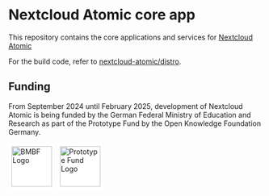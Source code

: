 # Nextcloud Atomic core app

This repository contains the core applications and services for [Nextcloud Atomic](https://nextcloudatomic.com)

For the build code, refer to [nextcloud-atomic/distro](https://github.com/nextcloud-atomic/distro).

## Funding

From September 2024 until February 2025, development of Nextcloud Atomic is being funded by the German Federal Ministry of Education and Research as part of the Prototype Fund by the Open Knowledge Foundation Germany.

<img height=80 style="padding: 6px; background-color: white; border-radius: 5px;" alt="BMBF Logo" src="https://nextcloudatomic.com/funding/bmbf_logo.svg">
<img height="80" style="padding: 6px; background-color: white; border-radius: 5px;" alt="Prototype Fund Logo" src="https://nextcloudatomic.com/funding/prototypefund_logo.png">
